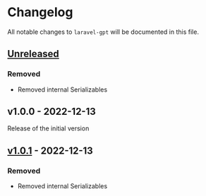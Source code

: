 # Changelog

All notable changes to `laravel-gpt` will be documented in this file.

## [Unreleased](https://github.com/capevace/laravel-gpt/compare/v1.0.1...HEAD)

### Removed

- Removed internal Serializables

## v1.0.0 - 2022-12-13

Release of the initial version

## [v1.0.1](https://github.com/capevace/laravel-gpt/compare/1.0.0...v1.0.1) - 2022-12-13

### Removed

- Removed internal Serializables
